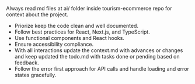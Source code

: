 Always read md files at ai/ folder inside tourism-ecommerce repo for context about the project.

- Priorize keep the code clean and well documented.
- Follow best practices for React, Next.js, and TypeScript.
- Use functional components and React hooks.
- Ensure accessibility compliance.
- With all interactions update the context.md with advances or changes and keep updated the todo.md with tasks done or pending based on feedback.
- Follow the error first approach for API calls and handle loading and error states gracefully.